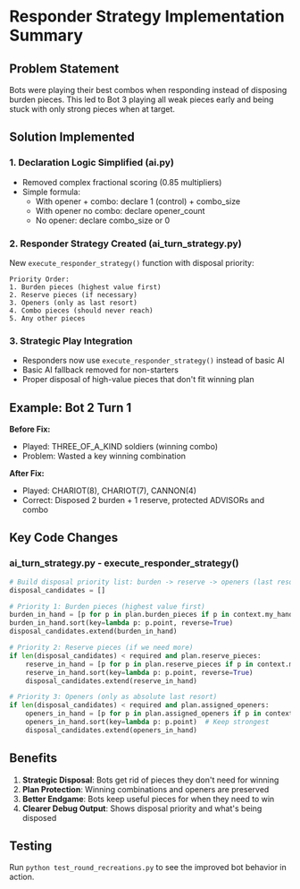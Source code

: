 # Responder Strategy Implementation Summary

## Problem Statement
Bots were playing their best combos when responding instead of disposing burden pieces. This led to Bot 3 playing all weak pieces early and being stuck with only strong pieces when at target.

## Solution Implemented

### 1. Declaration Logic Simplified (ai.py)
- Removed complex fractional scoring (0.85 multipliers)
- Simple formula: 
  - With opener + combo: declare 1 (control) + combo_size
  - With opener no combo: declare opener_count
  - No opener: declare combo_size or 0

### 2. Responder Strategy Created (ai_turn_strategy.py)
New `execute_responder_strategy()` function with disposal priority:

```
Priority Order:
1. Burden pieces (highest value first)
2. Reserve pieces (if necessary) 
3. Openers (only as last resort)
4. Combo pieces (should never reach)
5. Any other pieces
```

### 3. Strategic Play Integration
- Responders now use `execute_responder_strategy()` instead of basic AI
- Basic AI fallback removed for non-starters
- Proper disposal of high-value pieces that don't fit winning plan

## Example: Bot 2 Turn 1
**Before Fix:**
- Played: THREE_OF_A_KIND soldiers (winning combo)
- Problem: Wasted a key winning combination

**After Fix:**
- Played: CHARIOT(8), CHARIOT(7), CANNON(4)
- Correct: Disposed 2 burden + 1 reserve, protected ADVISORs and combo

## Key Code Changes

### ai_turn_strategy.py - execute_responder_strategy()
```python
# Build disposal priority list: burden -> reserve -> openers (last resort)
disposal_candidates = []

# Priority 1: Burden pieces (highest value first)
burden_in_hand = [p for p in plan.burden_pieces if p in context.my_hand]
burden_in_hand.sort(key=lambda p: p.point, reverse=True)
disposal_candidates.extend(burden_in_hand)

# Priority 2: Reserve pieces (if we need more)
if len(disposal_candidates) < required and plan.reserve_pieces:
    reserve_in_hand = [p for p in plan.reserve_pieces if p in context.my_hand]
    reserve_in_hand.sort(key=lambda p: p.point, reverse=True)
    disposal_candidates.extend(reserve_in_hand)

# Priority 3: Openers (only as absolute last resort)
if len(disposal_candidates) < required and plan.assigned_openers:
    openers_in_hand = [p for p in plan.assigned_openers if p in context.my_hand]
    openers_in_hand.sort(key=lambda p: p.point)  # Keep strongest
    disposal_candidates.extend(openers_in_hand)
```

## Benefits
1. **Strategic Disposal**: Bots get rid of pieces they don't need for winning
2. **Plan Protection**: Winning combinations and openers are preserved
3. **Better Endgame**: Bots keep useful pieces for when they need to win
4. **Clearer Debug Output**: Shows disposal priority and what's being disposed

## Testing
Run `python test_round_recreations.py` to see the improved bot behavior in action.
